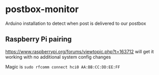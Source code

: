# postbox-monitor
Arduino installation to detect when post is delivered to our postbox

## Raspberry Pi pairing

https://www.raspberrypi.org/forums/viewtopic.php?t=163712 will get it working with no additional system config changes

Magic is `sudo rfcomm connect hci0 AA:BB:CC:DD:EE:FF`
